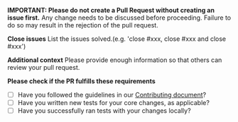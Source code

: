 <!-- mili upgrade type: cover -->
**IMPORTANT: Please do not create a Pull Request without creating an issue first.**
Any change needs to be discussed before proceeding. Failure to do so may result in the rejection of the pull request.


**Close issues**
List the issues solved.(e.g. 'close #xxx, close #xxx and close #xxx')


**Additional context**
Please provide enough information so that others can review your pull request.


**Please check if the PR fulfills these requirements**

- [ ] Have you followed the guidelines in our [Contributing document](https://github.com/Val-istar-Guo/mili/blob/master/.github/CODE_OF_CONDUCT.md)?
- [ ] Have you written new tests for your core changes, as applicable?
- [ ] Have you successfully ran tests with your changes locally?
